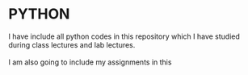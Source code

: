# PYTHON
I have include all python codes in this repository which I have studied during class lectures and lab lectures.
<br>
<br>
I am also going to include my assignments in this
